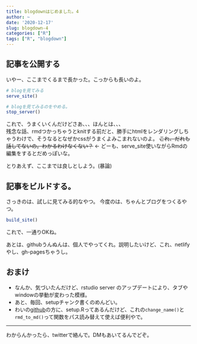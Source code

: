 ```yaml
---
title: blogdownはじめました。4
author: ~
date: '2020-12-17'
slug: blogdown-4
categories: ["R"]
tags: ["R", "blogdown"]
---
```




## 記事を公開する

いやー、ここまでくるまで長かった。こっからも長いのよ。


```r
# blogを見てみる
serve_site()

# blogを見てみるのをやめる。
stop_server()
```

これで、うまくいくんだけどさあ、、、ほんとは、、、  
残念な話、rmdつかっちゃうとknitする前だと、勝手にhtmlをレンダリングしちゃうわけで、そうなるとなぜかcssがうまくよみこまれないのよ。
~~これ、だれも話してないの。わかるわけなくない？~~ ← どーも、serve_site使いながらRmdの編集をするとだめっぽいな。

とりあえず、ここまでは良しとしよう。(暴論)

## 記事をビルドする。

さっきのは、試しに見てみる的なやつ。
今度のは、ちゃんとブログをつくるやつ。


```r
build_site()
```

これで、一通りOKね。

あとは、githubうんぬんは、個人でやってくれ。説明したいけど、これ、netlifyやし、gh-pagesちゃうし。

## おまけ

* なんか、気づいたんだけど、rstudio server のアップデートにより、タブやwindowの挙動が変わった模様。
* あと、毎回、setupチャンク書くのめんどい。
* わいの[github](https://github.com/mareup/BLOG)の方に、setup.Rってあるんだけど、これの`change_name()`と`rmd_to_md()`って関数をパス読み替えて使えば便利やで。

---

わからんかったら、twitterで絡んで。DMもあいてるんでどぞ。
